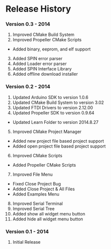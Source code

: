 Release History
===============

### Version 0.3 - 2014

1. Improved CMake Build System
2. Improved Propeller CMake Scripts
  * Added binary, eeprom, and elf support
3. Added SPIN error parser
4. Added Loader error parser
5. Added SPIN Interface Library
6. Added offline download installer

### Version 0.2 - 2014

1. Updated Arduino SDK to version 1.0.6
2. Updated CMake Build System to version 3.02
3. Updated FTDI Drivers to version 2.12.00
4. Updated Propeller SDK to version 0.9.64
  * Updated Learn Folder to version 2014.8.27
5. Improved CMake Project Manager
  * Added new project file based project support
  * Added open project file based project support
6. Improved CMake Scripts
  * Added Propeller CMake Scripts
7. Improved File Menu
  * Fixed Close Project Bug
  * Added Close Project & All Files
  * Added Examples Menu
8. Improved Serial Terminal
9. Improved Serial Tree
10. Added show all widget menu button
11. Added hide all widget menu button

### Version 0.1 - 2014

1. Initial Release
